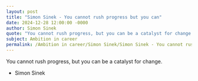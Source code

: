 ```yaml
---
layout: post
title: "Simon Sinek - You cannot rush progress but you can"
date: 2024-12-28 12:00:00 -0000
author: Simon Sinek
quote: "You cannot rush progress, but you can be a catalyst for change."
subject: Ambition in career
permalink: /Ambition in career/Simon Sinek/Simon Sinek - You cannot rush progress but you can
---
```


You cannot rush progress, but you can be a catalyst for change.

- Simon Sinek
